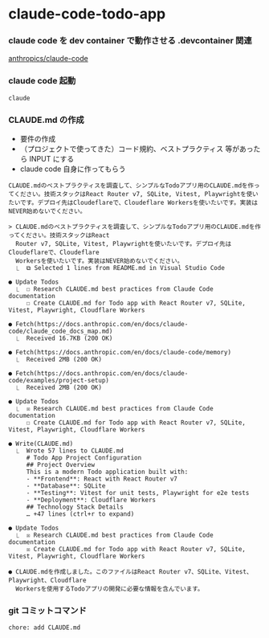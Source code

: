 # claude-code-todo-app

### claude code を dev container で動作させる .devcontainer 関連

[anthropics/claude-code](https://github.com/anthropics/claude-code/tree/main/.devcontainer)

### claude code 起動

```
claude
```

### CLAUDE.md の作成

- 要件の作成
- （プロジェクトで使ってきた）コード規約、ベストプラクティス 等があったら INPUT にする
- claude code 自身に作ってもらう

```
CLAUDE.mdのベストプラクティスを調査して、シンプルなTodoアプリ用のCLAUDE.mdを作ってください。技術スタックはReact Router v7, SQLite, Vitest, Playwrightを使いたいです。デプロイ先はCloudeflareで、Cloudeflare Workersを使いたいです。実装はNEVER始めないでください。
```

```実行結果
> CLAUDE.mdのベストプラクティスを調査して、シンプルなTodoアプリ用のCLAUDE.mdを作ってください。技術スタックはReact
  Router v7, SQLite, Vitest, Playwrightを使いたいです。デプロイ先はCloudeflareで、Cloudeflare
  Workersを使いたいです。実装はNEVER始めないでください。
  ⎿  ⧉ Selected 1 lines from README.md in Visual Studio Code

● Update Todos
  ⎿  ☐ Research CLAUDE.md best practices from Claude Code documentation
     ☐ Create CLAUDE.md for Todo app with React Router v7, SQLite, Vitest, Playwright, Cloudflare Workers

● Fetch(https://docs.anthropic.com/en/docs/claude-code/claude_code_docs_map.md)
  ⎿  Received 16.7KB (200 OK)

● Fetch(https://docs.anthropic.com/en/docs/claude-code/memory)
  ⎿  Received 2MB (200 OK)

● Fetch(https://docs.anthropic.com/en/docs/claude-code/examples/project-setup)
  ⎿  Received 2MB (200 OK)

● Update Todos
  ⎿  ☒ Research CLAUDE.md best practices from Claude Code documentation
     ☐ Create CLAUDE.md for Todo app with React Router v7, SQLite, Vitest, Playwright, Cloudflare Workers

● Write(CLAUDE.md)
  ⎿  Wrote 57 lines to CLAUDE.md
     # Todo App Project Configuration
     ## Project Overview
     This is a modern Todo application built with:
     - **Frontend**: React with React Router v7
     - **Database**: SQLite
     - **Testing**: Vitest for unit tests, Playwright for e2e tests
     - **Deployment**: Cloudflare Workers
     ## Technology Stack Details
     … +47 lines (ctrl+r to expand)

● Update Todos
  ⎿  ☒ Research CLAUDE.md best practices from Claude Code documentation
     ☒ Create CLAUDE.md for Todo app with React Router v7, SQLite, Vitest, Playwright, Cloudflare Workers

● CLAUDE.mdを作成しました。このファイルはReact Router v7、SQLite、Vitest、Playwright、Cloudflare
  Workersを使用するTodoアプリの開発に必要な情報を含んでいます。
```

### git コミットコマンド

```
chore: add CLAUDE.md
```
